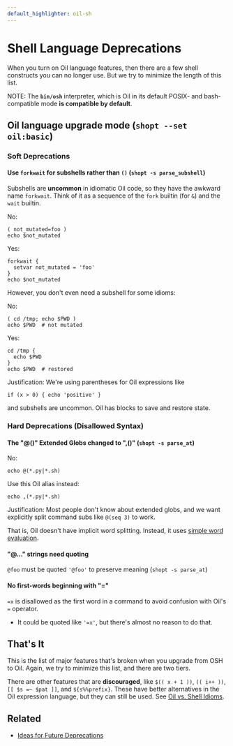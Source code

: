 ```yaml
---
default_highlighter: oil-sh
---
```


Shell Language Deprecations
===========================

When you turn on Oil language features, then there are a few shell constructs you can no longer use.
But we try to minimize the length of this list.

NOTE: The **`bin/osh`** interpreter, which is Oil in its default POSIX-
and bash-compatible mode **is compatible by default**.

<!-- cmark.py expands this -->
<div id="toc">
</div>

## Oil language upgrade mode (`shopt --set oil:basic`)


### Soft Deprecations

#### Use `forkwait` for subshells rather than `()` (`shopt -s parse_subshell`)

Subshells are **uncommon** in idiomatic Oil code, so they have the awkward name
`forkwait`.  Think of it as a sequence of the `fork` builtin (for `&`) and the
`wait` builtin.

No:

    ( not_mutated=foo )
    echo $not_mutated

Yes:

    forkwait {
      setvar not_mutated = 'foo'
    }
    echo $not_mutated

However, you don't even need a subshell for some idioms:

No:

    ( cd /tmp; echo $PWD )
    echo $PWD  # not mutated

Yes:

    cd /tmp {
      echo $PWD 
    }
    echo $PWD  # restored

Justification: We're using parentheses for Oil expressions like

    if (x > 0) { echo 'positive' }

and subshells are uncommon.  Oil has blocks to save and restore state.




### Hard Deprecations (Disallowed Syntax)


#### The "@()" Extended Globs changed to ",()" (`shopt -s parse_at`)

No:

    echo @(*.py|*.sh)

Use this Oil alias instead:

    echo ,(*.py|*.sh)

Justification: Most people don't know about extended globs, and we want
explicitly split command subs like `@(seq 3)` to work.

That is, Oil doesn't have implicit word splitting.  Instead, it uses [simple
word evaluation](simple-word-eval.html).

#### "@..." strings need quoting

`@foo` must be quoted `'@foo'` to preserve meaning (`shopt -s parse_at`)

#### No first-words beginning with "="

`=x` is disallowed as the first word in a command to avoid confusion with
  Oil's `=` operator.
  - It could be quoted like `'=x'`, but there's almost no reason to do that.





<!--    https://github.com/oilshell/oil/issues/678

## Oil language interpretter (`shopt -s oil:all`, under  `bin/oil`)

This is for the "legacy-free" Oil language.  These options **break more code**.

Existing shell users will turn this on later.  Users who have never used shell
may want to start with the Oil language.

### Shell Assignment and Env Bindings Can't Be Used (`shopt -s parse_equals`)

No:

    x=42
    PYTHONPATH=. foo.py

Yes:

    x = '42'  # string
    x = 42    # integer

    const x = '42'  # synonyms
    const x = 42

    env PYTHONPATH=. foo.py

Justification: We want bindings in config blocks without `const`.  For example,
this is valid Oil syntax:

    server www.example.com {
      port = 80
      root = "/home/$USER/www/"
    }

-->




## That's It

This is the list of major features that's broken when you upgrade from OSH to
Oil.  Again, we try to minimize this list, and there are two tiers.

There are other features that are **discouraged**, like `$(( x + 1 ))`, `((
i++ ))`, `[[ $s =~ $pat ]]`, and `${s%%prefix}`.  These have better alternatives
in the Oil expression language, but they can still be used.  See [Oil vs. Shell
Idioms](idioms.html).

## Related

- [Ideas for Future Deprecations](future.html)

